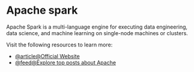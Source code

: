 # Apache spark

Apache Spark is a multi-language engine for executing data engineering, data science, and machine learning on single-node machines or clusters.

Visit the following resources to learn more:

- [@article@Official Website](https://spark.apache.org/)
- [@feed@Explore top posts about Apache](https://app.daily.dev/tags/apache?ref=roadmapsh)
